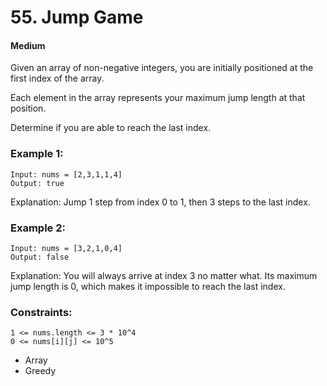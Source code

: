# 55. Jump Game
#### Medium

Given an array of non-negative integers, you are initially positioned at the first index of the array.

Each element in the array represents your maximum jump length at that position.

Determine if you are able to reach the last index.

 

### Example 1:

```
Input: nums = [2,3,1,1,4]
Output: true
```
Explanation: Jump 1 step from index 0 to 1, then 3 steps to the last index.
### Example 2:

```
Input: nums = [3,2,1,0,4]
Output: false
```
Explanation: You will always arrive at index 3 no matter what. Its maximum jump length is 0, which makes it impossible to reach the last index.
 

### Constraints:

```
1 <= nums.length <= 3 * 10^4
0 <= nums[i][j] <= 10^5
```

* Array
* Greedy